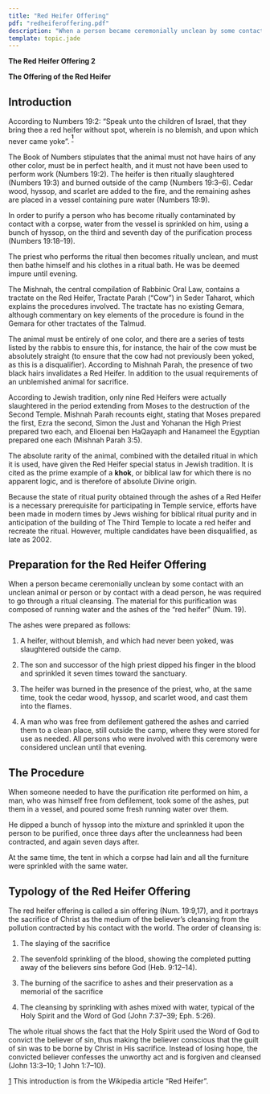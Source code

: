 ```yaml
---
title: "Red Heifer Offering"
pdf: "redheiferoffering.pdf"
description: "When a person became ceremonially unclean by some contact with an unclean animal or person or by contact with a dead person, he was required to go through a ritual cleansing. comprehensive study of the doctrine showing how the Lord deals with recalcitrant and implacable Christians."
template: topic.jade
---
```



**The Red Heifer Offering 2**

**The Offering of the Red Heifer**

Introduction
------------

According to Numbers 19:2: “Speak unto the children of Israel, that they
bring thee a red heifer without spot, wherein is no blemish, and upon
which never came yoke”. <sup>**[<sup>1</sup>](#sdfootnote1sym)**</sup>

The Book of Numbers stipulates that the animal must not have hairs of
any other color, must be in perfect health, and it must not have been
used to perform work (Numbers 19:2). The heifer is then ritually
slaughtered (Numbers 19:3) and burned outside of the camp (Numbers
19:3–6). Cedar wood, hyssop, and scarlet are added to the fire, and the
remaining ashes are placed in a vessel containing pure water (Numbers
19:9).

In order to purify a person who has become ritually contaminated by
contact with a corpse, water from the vessel is sprinkled on him, using
a bunch of hyssop, on the third and seventh day of the purification
process (Numbers 19:18–19).

The priest who performs the ritual then becomes ritually unclean, and
must then bathe himself and his clothes in a ritual bath. He was be
deemed impure until evening.

The Mishnah, the central compilation of Rabbinic Oral Law, contains a
tractate on the Red Heifer, Tractate Parah (“Cow”) in Seder Taharot,
which explains the procedures involved. The tractate has no existing
Gemara, although commentary on key elements of the procedure is found in
the Gemara for other tractates of the Talmud.

The animal must be entirely of one color, and there are a series of
tests listed by the rabbis to ensure this, for instance, the hair of the
cow must be absolutely straight (to ensure that the cow had not
previously been yoked, as this is a disqualifier). According to Mishnah
Parah, the presence of two black hairs invalidates a Red Heifer. In
addition to the usual requirements of an unblemished animal for
sacrifice.

According to Jewish tradition, only nine Red Heifers were actually
slaughtered in the period extending from Moses to the destruction of the
Second Temple. Mishnah Parah recounts eight, stating that Moses prepared
the first, Ezra the second, Simon the Just and Yohanan the High Priest
prepared two each, and Elioenai ben HaQayaph and Hanameel the Egyptian
prepared one each (Mishnah Parah 3:5).

The absolute rarity of the animal, combined with the detailed ritual in
which it is used, have given the Red Heifer special status in Jewish
tradition. It is cited as the prime example of a **khok**, or biblical
law for which there is no apparent logic, and is therefore of absolute
Divine origin.

Because the state of ritual purity obtained through the ashes of a Red
Heifer is a necessary prerequisite for participating in Temple service,
efforts have been made in modern times by Jews wishing for biblical
ritual purity and in anticipation of the building of The Third Temple to
locate a red heifer and recreate the ritual. However, multiple
candidates have been disqualified, as late as 2002.

Preparation for the Red Heifer Offering
---------------------------------------

When a person became ceremonially unclean by some contact with an
unclean animal or person or by contact with a dead person, he was
required to go through a ritual cleansing. The material for this
purification was composed of running water and the ashes of the “red
heifer” (Num. 19).

The ashes were prepared as follows:

1.  A heifer, without blemish, and which had never been yoked, was
    slaughtered outside the camp.

2.  The son and successor of the high priest dipped his finger in the
    blood and sprinkled it seven times toward the sanctuary.

3.  The heifer was burned in the presence of the priest, who, at the
    same time, took the cedar wood, hyssop, and scarlet wood, and cast
    them into the flames.

4.  A man who was free from defilement gathered the ashes and carried
    them to a clean place, still outside the camp, where they were
    stored for use as needed. All persons who were involved with this
    ceremony were considered unclean until that evening.

The Procedure
-------------

When someone needed to have the purification rite performed on him, a
man, who was himself free from defilement, took some of the ashes, put
them in a vessel, and poured some fresh running water over them.

He dipped a bunch of hyssop into the mixture and sprinkled it upon the
person to be purified, once three days after the uncleanness had been
contracted, and again seven days after.

At the same time, the tent in which a corpse had lain and all the
furniture were sprinkled with the same water.

Typology of the Red Heifer Offering
-----------------------------------

The red heifer offering is called a sin offering (Num. 19:9,17), and it
portrays the sacrifice of Christ as the medium of the believer’s
cleansing from the pollution contracted by his contact with the world.
The order of cleansing is:

1.  The slaying of the sacrifice

2.  The sevenfold sprinkling of the blood, showing the completed putting
    away of the believers sins before God (Heb. 9:12–14).

3.  The burning of the sacrifice to ashes and their preservation as a
    memorial of the sacrifice

4.  The cleansing by sprinkling with ashes mixed with water, typical of
    the Holy Spirit and the Word of God (John 7:37–39; Eph. 5:26).

The whole ritual shows the fact that the Holy Spirit used the Word of
God to convict the believer of sin, thus making the believer conscious
that the guilt of sin was to be borne by Christ in His sacrifice.
Instead of losing hope, the convicted believer confesses the unworthy
act and is forgiven and cleansed (John 13:3–10; 1 John 1:7–10).

[1](#sdfootnote1anc) This introduction is from the Wikipedia article
“Red Heifer”.


